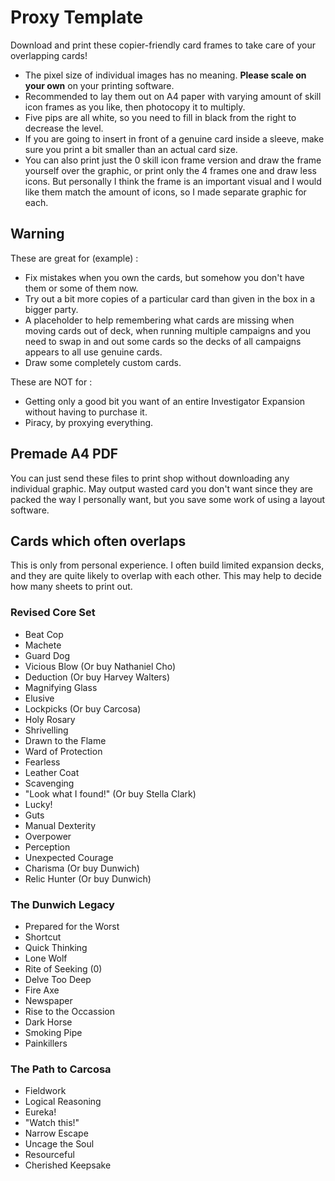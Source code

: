# Proxy Template

Download and print these copier-friendly card frames to take care of your overlapping cards!

- The pixel size of individual images has no meaning. **Please scale on your own** on your printing software.
- Recommended to lay them out on A4 paper with varying amount of skill icon frames as you like, then photocopy it to multiply.
- Five pips are all white, so you need to fill in black from the right to decrease the level.
- If you are going to insert in front of a genuine card inside a sleeve, make sure you print a bit smaller than an actual card size.
- You can also print just the 0 skill icon frame version and draw the frame yourself over the graphic, or print only the 4 frames one and draw less icons. But personally I think the frame is an important visual and I would like them match the amount of icons, so I made separate graphic for each.

## Warning

These are great for (example) :

- Fix mistakes when you own the cards, but somehow you don't have them or some of them now.
- Try out a bit more copies of a particular card than given in the box in a bigger party.
- A placeholder to help remembering what cards are missing when moving cards out of deck, when running multiple campaigns and you need to swap in and out some cards so the decks of all campaigns appears to all use genuine cards.
- Draw some completely custom cards.

These are NOT for :

- Getting only a good bit you want of an entire Investigator Expansion without having to purchase it.
- Piracy, by proxying everything.

## Premade A4 PDF

You can just send these files to print shop without downloading any individual graphic. May output wasted card you don't want since they are packed the way I personally want, but you save some work of using a layout software.

## Cards which often overlaps

This is only from personal experience. I often build limited expansion decks, and they are quite likely to overlap with each other. This may help to decide how many sheets to print out.

### Revised Core Set

- Beat Cop
- Machete
- Guard Dog
- Vicious Blow (Or buy Nathaniel Cho)
- Deduction (Or buy Harvey Walters)
- Magnifying Glass
- Elusive
- Lockpicks (Or buy Carcosa)
- Holy Rosary
- Shrivelling
- Drawn to the Flame
- Ward of Protection
- Fearless
- Leather Coat
- Scavenging
- "Look what I found!" (Or buy Stella Clark)
- Lucky!
- Guts
- Manual Dexterity
- Overpower
- Perception
- Unexpected Courage
- Charisma (Or buy Dunwich)
- Relic Hunter (Or buy Dunwich)

### The Dunwich Legacy

- Prepared for the Worst
- Shortcut
- Quick Thinking
- Lone Wolf
- Rite of Seeking (0)
- Delve Too Deep
- Fire Axe
- Newspaper
- Rise to the Occassion
- Dark Horse
- Smoking Pipe
- Painkillers

### The Path to Carcosa

- Fieldwork
- Logical Reasoning
- Eureka!
- "Watch this!"
- Narrow Escape
- Uncage the Soul
- Resourceful
- Cherished Keepsake

